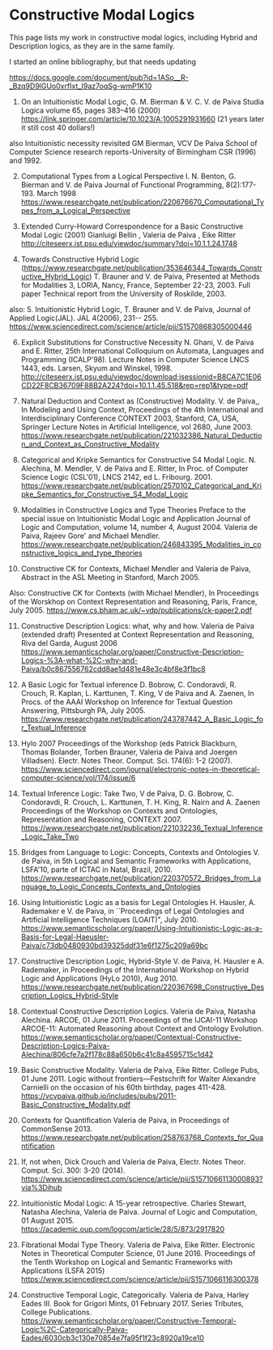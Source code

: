 # Constructive Modal Logics 

This page lists my work in constructive modal logics, including Hybrid and Description logics, as they are in the same family.

I started an online bibliography, but  that needs updating

https://docs.google.com/document/pub?id=1ASo__R-_Bzq9D9lGUo0xrfIxt_I9az7oqSg-wmP1K10

1. On an Intuitionistic Modal Logic, 
G. M. Bierman & V. C. V. de Paiva 
Studia Logica volume 65, pages 383–416 (2000)
https://link.springer.com/article/10.1023/A:1005291931660
(21 years later it still cost 40 dollars!)

also Intuitionistic necessity revisited GM Bierman, VCV De Paiva School of Computer Science research reports-University of Birmingham CSR (1996)
and 1992.

2. Computational Types from a Logical Perspective I.
N. Benton, G. Bierman and V. de Paiva 
Journal of Functional Programming, 8(2):177-193. March 1998 
https://www.researchgate.net/publication/220676670_Computational_Types_from_a_Logical_Perspective

3. Extended Curry-Howard Correspondence for a Basic Constructive Modal Logic (2001)
 Gianluigi Bellin , Valeria de Paiva , Eike Ritter 
 http://citeseerx.ist.psu.edu/viewdoc/summary?doi=10.1.1.24.1748
 
4. Towards Constructive Hybrid Logic 
(https://www.researchgate.net/publication/353646344_Towards_Constructive_Hybrid_Logic)
 T. Brauner and V. de Paiva, Presented at Methods for Modalities 3, LORIA, Nancy, France, September 22-23, 2003. 
 Full paper Technical report from the University of Roskilde, 2003.
 
 also:
5. Intuitionistic Hybrid Logic,
 T. Brauner and V. de Paiva,
 Journal of Applied Logic(JAL). JAL 4(2006), 231-- 255.
 https://www.sciencedirect.com/science/article/pii/S1570868305000446
 
6. Explicit Substitutions for Constructive Necessity
N. Ghani, V. de Paiva and E. Ritter, 
25th International Colloquium on Automata, Languages and Programming (ICALP'98). 
Lecture Notes in Computer Science LNCS 1443, eds. Larsen, Skyum and Winskel, 1998. 
http://citeseerx.ist.psu.edu/viewdoc/download;jsessionid=B8CA7C1E06CD22F8CB36709F88B2A224?doi=10.1.1.45.518&rep=rep1&type=pdf

7.  Natural Deduction and Context as (Constructive) Modality. 
V. de Paiva,, In Modeling and Using Context, Proceedings of the 4th International and Interdisciplinary Conference 
CONTEXT 2003, Stanford, CA, USA, Springer Lecture Notes in Artificial Intelligence, vol 2680, June 2003.
https://www.researchgate.net/publication/221032386_Natural_Deduction_and_Context_as_Constructive_Modality

8. Categorical and Kripke Semantics for Constructive S4 Modal Logic. 
N. Alechina, M. Mendler, V. de Paiva and E. Ritter, 
In Proc. of Computer Science Logic (CSL'01), LNCS 2142, ed L. Fribourg. 2001.
https://www.researchgate.net/publication/2570102_Categorical_and_Kripke_Semantics_for_Constructive_S4_Modal_Logic

9. Modalities in Constructive Logics and Type Theories 
Preface to the special issue on Intuitionistic Modal Logic and Application
Journal of Logic and Computation, volume 14, number 4, August 2004. 
Valeria de Paiva, Rajeev Gore' and Michael Mendler.
https://www.researchgate.net/publication/246843395_Modalities_in_constructive_logics_and_type_theories

10. Constructive CK for Contexts, 
Michael Mendler and Valeria de Paiva, 
Abstract in the ASL Meeting in Stanford, March 2005. 

Also:
Constructive CK for Contexts (with Michael Mendler), 
In Proceedings of the Worskhop on Context Representation and Reasoning, Paris, France, July 2005.
https://www.cs.bham.ac.uk/~vdp/publications/ck-paper2.pdf

11. Constructive Description Logics: what, why and how. 
Valeria de Paiva (extended draft) Presented at Context Representation and Reasoning, Riva del Garda, August 2006
https://www.semanticscholar.org/paper/Constructive-Description-Logics-%3A-what-%2C-why-and-Paiva/b0c867556762cdd8ae1d481e48e3c4bf8e3f1bc8

12. A Basic Logic for Textual inference 
D. Bobrow, C. Condoravdi, R. Crouch, R. Kaplan, L. Karttunen, T. King, V de Paiva and A. Zaenen, 
In Procs. of the AAAI Workshop on Inference for Textual Question Answering, Pittsburgh PA, July 2005.
https://www.researchgate.net/publication/243787442_A_Basic_Logic_for_Textual_Inference

13. Hylo 2007 Proceedings of the Workshop (eds  Patrick Blackburn, Thomas Bolander, Torben Brauner, Valeria de Paiva and Joergen Villadsen). 
Electr. Notes Theor. Comput. Sci. 174(6): 1-2 (2007).
https://www.sciencedirect.com/journal/electronic-notes-in-theoretical-computer-science/vol/174/issue/6

14. Textual Inference Logic: Take Two, 
V de Paiva, D. G. Bobrow, C. Condoravdi, R. Crouch,  L. Karttunen, T. H. King, R. Nairn and A. Zaenen  
Proceedings of the Workshop on Contexts and Ontologies, Representation and Reasoning, CONTEXT 2007.
https://www.researchgate.net/publication/221032236_Textual_Inference_Logic_Take_Two

15. Bridges from Language to Logic: Concepts, Contexts and Ontologies 
V. de Paiva, in 5th Logical and Semantic Frameworks with Applications, LSFA'10, parte of ICTAC in Natal, Brazil, 2010.
https://www.researchgate.net/publication/220370572_Bridges_from_Language_to_Logic_Concepts_Contexts_and_Ontologies

16. Using Intuitionistic Logic as a basis for Legal Ontologies 
H. Hausler, A. Rademaker e V. de Paiva, in ``Proceedings of Legal Ontologies and Artificial Intelligence Techniques (LOAIT)", July 2010.
https://www.semanticscholar.org/paper/Using-Intuitionistic-Logic-as-a-Basis-for-Legal-Haeusler-Paiva/c73db0480930bd39325ddf31e6f1275c209a69bc

17. Constructive Description Logic, Hybrid-Style 
V. de Paiva, H. Hausler e A. Rademaker, in  Proceedings of the International Workshop on Hybrid Logic and Applications (HyLo 2010), Aug 2010.
https://www.researchgate.net/publication/220367698_Constructive_Description_Logics_Hybrid-Style

18. Contextual Constructive Description Logics. 
Valeria de Paiva, Natasha Alechina. 
ARCOE, 01 June 2011. Proceedings of the IJCAI-11 Workshop ARCOE-11: Automated Reasoning about Context and Ontology Evolution. 
https://www.semanticscholar.org/paper/Contextual-Constructive-Description-Logics-Paiva-Alechina/806cfe7a2f178c88a650b6c41c8a4595715c1d42

19. Basic Constructive Modality. 
Valeria de Paiva, Eike Ritter. College Pubs, 01 June 2011. 
Logic without frontiers—Festschrift for Walter Alexandre Carnielli on the occasion of his 60th birthday, pages 411-428.
https://vcvpaiva.github.io/includes/pubs/2011-Basic_Constructive_Modality.pdf

20. Contexts for Quantification
Valeria de Paiva, in Proceedings of CommonSense 2013.
https://www.researchgate.net/publication/258763768_Contexts_for_Quantification

21. If, not when,
Dick Crouch and Valeria de Paiva, Electr. Notes Theor. Comput. Sci. 300: 3-20 (2014).
https://www.sciencedirect.com/science/article/pii/S1571066113000893?via%3Dihub

22. Intuitionistic Modal Logic: A 15-year retrospective.
Charles Stewart, Natasha Alechina, Valeria de Paiva. 
Journal of Logic and Computation, 01 August 2015.
https://academic.oup.com/logcom/article/28/5/873/2917820

23. Fibrational Modal Type Theory. 
Valeria de Paiva, Eike Ritter. Electronic Notes in Theoretical Computer Science, 01 June 2016. 
Proceedings of the Tenth Workshop on Logical and Semantic Frameworks with Applications (LSFA 2015)
https://www.sciencedirect.com/science/article/pii/S1571066116300378

24. Constructive Temporal Logic, Categorically. 
Valeria de Paiva, Harley Eades III. 
Book for Grigori Mints, 01 February 2017. Series Tributes, College Publications.
https://www.semanticscholar.org/paper/Constructive-Temporal-Logic%2C-Categorically-Paiva-Eades/6030cb3c130e70854e7fa95f1f23c8920a19ce10


